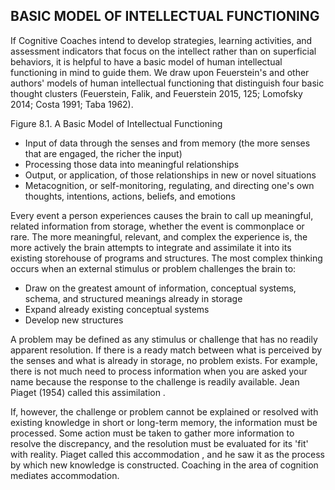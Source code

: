 ## BASIC MODEL OF INTELLECTUAL FUNCTIONING

If Cognitive Coaches intend to develop strategies, learning activities, and assessment indicators that focus on the intellect rather than on superficial behaviors, it is helpful to have a basic model of human intellectual functioning in mind to guide them. We draw upon Feuerstein's and other authors' models of human intellectual functioning that distinguish four basic thought clusters (Feuerstein, Falik, and Feuerstein 2015, 125; Lomofsky 2014; Costa 1991; Taba 1962).

Figure 8.1. A Basic Model of Intellectual Functioning

<!-- image -->

- Input of data through the senses and from memory (the more senses that are engaged, the richer the input)
- Processing those data into meaningful relationships
- Output, or application, of those relationships in new or novel situations
- Metacognition, or self-monitoring, regulating, and directing one's own thoughts, intentions, actions, beliefs, and emotions

Every event a person experiences causes the brain to call up meaningful, related information from storage, whether the event is commonplace or rare. The more meaningful, relevant, and complex the experience is, the more actively the brain attempts to integrate and assimilate it into its existing storehouse of programs and structures. The most complex thinking occurs when an external stimulus or problem challenges the brain to:

- Draw on the greatest amount of information, conceptual systems, schema, and structured meanings already in storage
- Expand already existing conceptual systems
- Develop new structures

A problem may be defined as any stimulus or challenge that has no readily apparent resolution. If there is a ready match between what is perceived by the senses and what is already in storage, no problem exists. For example, there is not much need to process information when you are asked your name because the response to the challenge is readily available. Jean Piaget (1954) called this assimilation .

If, however, the challenge or problem cannot be explained or resolved with existing knowledge in short or long-term memory, the information must be processed. Some action must be taken to gather more information to resolve the discrepancy, and the resolution must be evaluated for its 'fit' with reality. Piaget called this accommodation , and he saw it as the process by which new knowledge is constructed. Coaching in the area of cognition mediates accommodation.